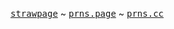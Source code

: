 
[<kbd>strawpage</kbd>](https://walkingc0rpze-pc.straw.page/) ~ [<kbd>prns.page</kbd>](https://en.pronouns.page/@veiledsecrets) ~ [<kbd>prns.cc</kbd>](https://pronouns.cc/@ANTI-HERO.)
